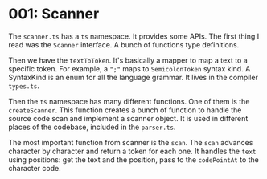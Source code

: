 # 001: Scanner

The `scanner.ts` has a `ts` namespace. It provides some APIs. The first thing I read was the `Scanner` interface. A bunch of functions type definitions.

Then we have the `textToToken`. It's basically a mapper to map a text to a specific token. For example, a `";"` maps to `SemicolonToken` syntax kind. A SyntaxKind is an enum for all the language grammar. It lives in the compiler `types.ts`.

Then the `ts` namespace has many different functions. One of them is the `createScanner`. This function creates a bunch of function to handle the source code scan and implement a scanner object. It is used in different places of the codebase, included in the `parser.ts`.

The most important function from scanner is the `scan`. The `scan` advances character by character and return a token for each one. It handles the `text` using positions: get the text and the position, pass to the `codePointAt` to the character code.
